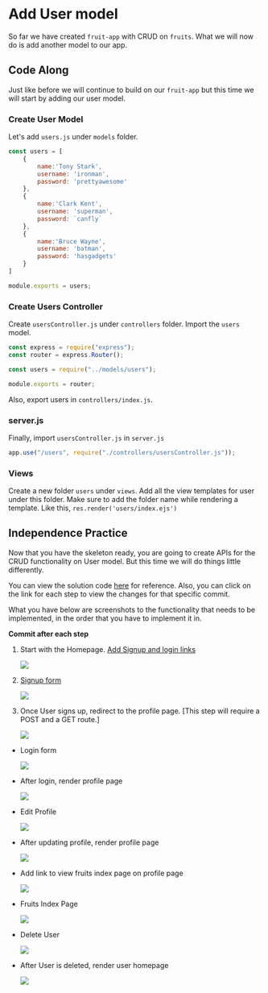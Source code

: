 # Add User model

So far we have created `fruit-app` with CRUD on `fruits`. What we will now do is add another model to our app.

## Code Along
Just like before we will continue to build on our `fruit-app` but this time we will start by adding our user model.

### Create User Model

Let's add `users.js` under `models` folder.

```js
const users = [
    {
        name:'Tony Stark',
        username: 'ironman',
        password: 'prettyawesome'
    },
    {
        name:'Clark Kent',
        username: 'superman',
        password: `canfly`
    },
    {
        name:'Bruce Wayne',
        username: 'batman',
        password: 'hasgadgets'
    }
]

module.exports = users;
```

### Create Users Controller

Create `usersController.js` under `controllers` folder. Import the `users` model.

```js
const express = require("express");
const router = express.Router();

const users = require("../models/users");

module.exports = router;
```

Also, export users in `controllers/index.js`.



### server.js

Finally, import `usersController.js` in `server.js`

```js
app.use("/users", require("./controllers/usersController.js"));
```

### Views

Create a new folder `users` under `views`. Add all the view templates for user under this folder. Make sure to add the folder name while rendering a template. Like this, `res.render('users/index.ejs')`

## Independence Practice

Now that you have the skeleton ready, you are going to create APIs for the CRUD functionality on User model. But this time we will do things little differently. 

You can view the solution code [here](https://git.generalassemb.ly/jdr-0622/express-user-model/tree/master/marc-solution/fruit-app) for reference. Also, you can click on the link for each step to view the changes for that specific commit.

What you have below are screenshots to the functionality that needs to be implemented, in the order that you have to implement it in.

**Commit after each step**

1. Start with the Homepage. [Add Signup and login links](https://git.generalassemb.ly/cfg-seir-1/express-user-model/commit/efd8d3f56d95b92ced24e15c1694810c04e4bd47)

	![](./images/homepage.png)
	

1. [Signup form](https://git.generalassemb.ly/cfg-seir-1/express-user-model/commit/1d94a85134738f14fa5cd61b5af629cffe5c4a5f)

	![](./images/signup.png)
	

1. Once User signs up, redirect to the profile page. [This step will require a POST and a GET route.]

	![](./images/show-profile.png)

- Login form

	![](./images/login.png)
	
- After login, render profile page

	![](./images/show-profile.png)

- Edit Profile

	![](./images/edit-profile.png)
	
- After updating profile, render profile page

	![](./images/updated-profile.png)
	
- Add link to view fruits index page on profile page

	![](./images/view-fruits.png)

- Fruits Index Page

	![](./images/fruits.png)

- Delete User

	![](./images/delete-user.png)
	
- After User is deleted, render user homepage

	![](./images/homepage.png)
